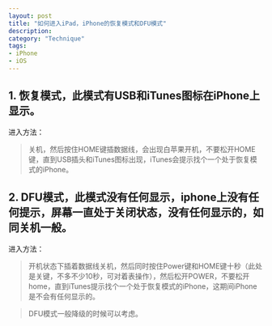 ```yaml
---
layout: post
title: "如何进入iPad，iPhone的恢复模式和DFU模式"
description: 
category: "Technique"
tags:
- iPhone
- iOS
---
```




## 1. 恢复模式，此模式有USB和iTunes图标在iPhone上显示。

进入方法：

> 关机，然后按住HOME键插数据线，会出现白苹果开机，不要松开HOME键，直到USB插头和iTunes图标出现，iTunes会提示找个一个处于恢复模式的iPhone。

## 2. DFU模式，此模式没有任何显示，iphone上没有任何提示，屏幕一直处于关闭状态，没有任何显示的，如同关机一般。
进入方法：

> 开机状态下插着数据线关机，然后同时按住Power键和HOME键十秒（此处是关键，不多不少10秒，可对着表操作），然后松开POWER，不要松开home，直到iTunes提示找个一个处于恢复模式的iPhone，这期间iPhone是不会有任何显示的。


> DFU模式一般降级的时候可以考虑。